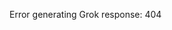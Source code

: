 <!-- 
Generated by: grok
Prompt type: default
Generated at: 2025-06-07T00:32:27.153042
-->

Error generating Grok response: 404